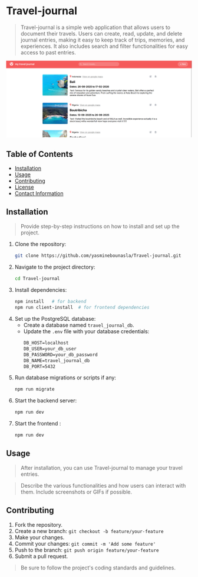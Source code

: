 # Travel-journal

> Travel-journal is a simple web application that allows users to document their travels. Users can create, read, update, and delete journal entries, making it easy to keep track of trips, memories, and experiences. It also includes search and filter functionalities for easy access to past entries.

![Travel-journal Screenshot](frontend/src/assets/image.png)

## Table of Contents

- [Installation](#installation)
- [Usage](#usage)
- [Contributing](#contributing)
- [License](#license)
- [Contact Information](#contact-information)

## Installation

> Provide step-by-step instructions on how to install and set up the project.

1. Clone the repository:
    ```bash
    git clone https://github.com/yasminebounasla/Travel-journal.git
    ```
2. Navigate to the project directory:
    ```bash
    cd Travel-journal
    ```
3. Install dependencies:
    ```bash
    npm install   # for backend
    npm run client-install  # for frontend dependencies
    ```
4. Set up the PostgreSQL database:
    - Create a database named `travel_journal_db`.
    - Update the `.env` file with your database credentials:
      ```
      DB_HOST=localhost
      DB_USER=your_db_user
      DB_PASSWORD=your_db_password
      DB_NAME=travel_journal_db
      DB_PORT=5432
      ```
5. Run database migrations or scripts if any:
    ```bash
    npm run migrate
    ```
6. Start the backend server:
    ```bash
    npm run dev
    ```
7. Start the frontend :
    ```bash
    npm run dev
    ```


## Usage

> After installation, you can use Travel-journal to manage your travel entries.

> Describe the various functionalities and how users can interact with them. Include screenshots or GIFs if possible.

## Contributing

1.  Fork the repository.
2.  Create a new branch: `git checkout -b feature/your-feature`
3.  Make your changes.
4.  Commit your changes: `git commit -m 'Add some feature'`
5.  Push to the branch: `git push origin feature/your-feature`
6.  Submit a pull request.

> Be sure to follow the project's coding standards and guidelines.
